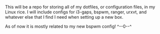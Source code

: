 This will be a repo for storing all of my dotfiles, or configuration files, in my Linux rice. I will include configs for i3-gaps, bspwm, ranger, urxvt, and whatever else that I find I need when setting up a new box.

As of now it is mostly related to my new bspwm config! ^--0--^
